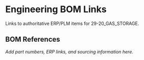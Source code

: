 # Engineering BOM Links

Links to authoritative ERP/PLM items for 29-20_GAS_STORAGE.

## BOM References

*Add part numbers, ERP links, and sourcing information here.*
